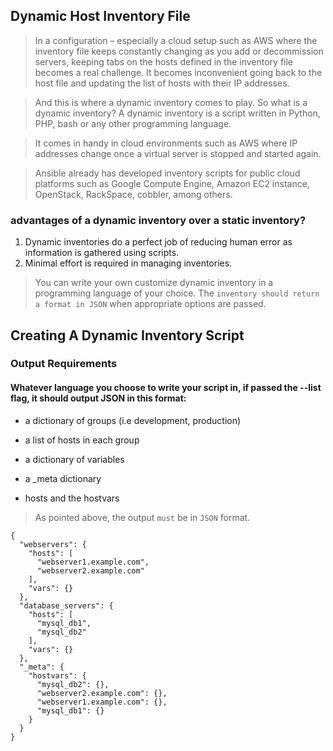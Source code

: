 ## Dynamic Host Inventory File

> In a configuration – especially a cloud setup such as AWS where the inventory file keeps constantly changing as you add or decommission servers, keeping tabs on the hosts defined in the inventory file becomes a real challenge. It becomes inconvenient going back to the host file and updating the list of hosts with their IP addresses.

> And this is where a dynamic inventory comes to play. So what is a dynamic inventory? A dynamic inventory is a script written in Python, PHP, bash or any other programming language. 

> It comes in handy in cloud environments such as AWS where IP addresses change once a virtual server is stopped and started again.

> Ansible already has developed inventory scripts for public cloud platforms such as Google Compute Engine, Amazon EC2 instance, OpenStack, RackSpace, cobbler, among others.


### advantages of a dynamic inventory over a static inventory?

1.   Dynamic inventories do a perfect job of reducing human error as information is gathered using scripts.
2.   Minimal effort is required in managing inventories.

> You can write your own customize dynamic inventory in a programming language of your choice. The `inventory should return a format in JSON` when appropriate options are passed.

## Creating A Dynamic Inventory Script

### Output Requirements

#### Whatever language you choose to write your script in, if passed the --list flag, it should output JSON in this format:

   *  a dictionary of groups (i.e development, production)
   
   *  a list of hosts in each group
   
   *  a dictionary of variables
   
   *  a _meta dictionary
   
   *  hosts and the hostvars

> As pointed above, the output `must` be in `JSON` format.

```
{
  "webservers": {
    "hosts": [
      "webserver1.example.com",
      "webserver2.example.com"
    ],
    "vars": {}
  },
  "database_servers": {
    "hosts": [
      "mysql_db1",
      "mysql_db2"
    ],
    "vars": {}
  },
  "_meta": {
    "hostvars": {
      "mysql_db2": {},
      "webserver2.example.com": {},
      "webserver1.example.com": {}, 
      "mysql_db1": {}
    }
  }
}
```
